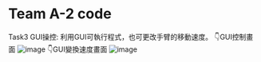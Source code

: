 # Team A-2 code
Task3 GUI操控:
利用GUI可執行程式，也可更改手臂的移動速度。
 👇GUI控制畫面
![image](https://github.com/HappyKodalin/Team_A-2/assets/55493510/f1333059-2e8a-44d3-ada5-a1a21e031a00)
 👇GUI變換速度畫面
![image](https://github.com/HappyKodalin/Team_A-2/assets/55493510/966a8c4c-1b6d-4b55-adf8-8b4ecf591131)

